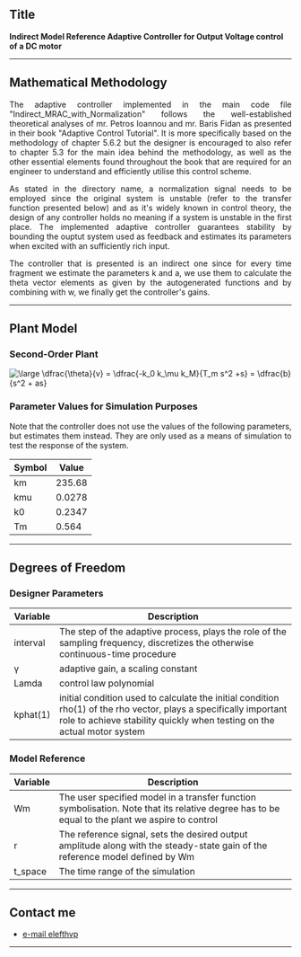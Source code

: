 
## Title
<b>Indirect Model Reference Adaptive Controller for Output Voltage control of a DC motor </b>

---

## Mathematical Methodology 
<p align=justify>
The adaptive controller implemented in the main code file "Indirect_MRAC_with_Normalization" follows the well-established theoretical analyses of mr. Petros Ioannou and mr. Baris Fidan as presented in their book "Adaptive Control Tutorial".
It is more specifically based on the methodology of chapter 5.6.2 but the designer is encouraged to also refer to chapter 5.3 for the main idea behind the methodology, as well as the other essential elements found throughout the book that are required for an engineer to understand and efficiently utilise this control scheme.
<br>
</p>
<p align=justify>
As stated in the directory name, a normalization signal needs to be employed since the original system is unstable (refer to the transfer function presented below) and as it's widely known in control theory, the design of any controller holds no meaning if a system is unstable in the first place. The implemented adaptive controller guarantees stability by bounding the ouptut system used as feedback and estimates its parameters when excited with an sufficiently rich input. <br> </p>
<p align = justify>
The controller that is presented is an indirect one since for every time fragment we estimate the parameters k and a, we use them to calculate the theta vector elements as given by the autogenerated functions and by combining with w, we finally get the controller's gains. 
<br>
</p>

---

## Plant Model
### Second-Order Plant 
<img src="https://latex.codecogs.com/gif.latex?\bg_white&space;\large&space;\dfrac{\theta}{v}&space;=&space;\dfrac{-k_0&space;k_\mu&space;k_M}{T_m&space;s^2&space;&plus;s}&space;=&space;\dfrac{b}{s^2&space;&plus;&space;as}" title="\large \dfrac{\theta}{v} = \dfrac{-k_0 k_\mu k_M}{T_m s^2 +s} = \dfrac{b}{s^2 + as}" />


### Parameter Values for Simulation Purposes 
<p align=justify>
Note that the controller does not use the values of the following parameters, but estimates them instead. They are only used as a means of simulation to test the response of the system.<br>
</p>

| Symbol | Value|
|------|-------------|
| km |235.68|
| kmu | 0.0278|
| k0 | 0.2347|
| Tm | 0.564|

---

## Degrees of Freedom
### Designer Parameters
| Variable| Description |
|------|-------------|
| interval| The step of the adaptive process, plays the role of the sampling frequency, discretizes the otherwise continuous-time procedure|
| γ | adaptive gain, a scaling constant|
| Lamda| control law polynomial|
|kphat(1)| initial condition used to calculate the initial condition rho(1) of the rho vector, plays a specifically important role to achieve stability quickly when testing on the actual motor system|

### Model Reference 
| Variable| Description |
|------|-------------|
| Wm| The user specified model in a transfer function symbolisation. Note that its relative degree has to be equal to the plant we aspire to control |                           |
| r     | The reference signal, sets the desired output amplitude along with the steady-state gain of the reference model defined by Wm|
|t_space| The time range of the simulation |

---


## Contact me

- [e-mail elefthvp](mailto:el.papaioannou.96@gmail.com "el.papaioannou.96@gmail.com")

---
